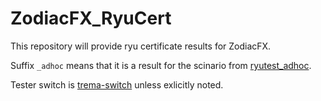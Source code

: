 # ZodiacFX_RyuCert
This repository will provide ryu certificate results for ZodiacFX.

Suffix `_adhoc` means that it is a result for the scinario from [ryutest_adhoc](https://github.com/hkwi/ryutest_adhoc).

Tester switch is [trema-switch](https://github.com/trema/trema-edge/) unless exlicitly noted.
